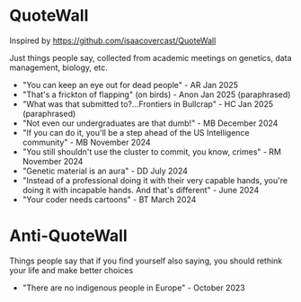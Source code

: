# QuoteWall
Inspired by https://github.com/isaacovercast/QuoteWall

Just things people say, collected from academic meetings on genetics, data management, biology, etc.

* "You can keep an eye out for dead people" - AR Jan 2025
* "That's a frickton of flapping" (on birds) - Anon Jan 2025 (paraphrased)
* "What was that submitted to?...Frontiers in Bullcrap" - HC Jan 2025 (paraphrased)
* "Not even our undergraduates are that dumb!" - MB December 2024
* "If you can do it, you'll be a step ahead of the US Intelligence community" - MB November 2024
* "You still shouldn't use the cluster to commit, you know, crimes" - RM November 2024
* "Genetic material is an aura" - DD July 2024
* "Instead of a professional doing it with their very capable hands, you're doing it with incapable hands. And that's different" - June 2024
* "Your coder needs cartoons" - BT March 2024

# Anti-QuoteWall
Things people say that if you find yourself also saying, you should rethink your life and make better choices

* "There are no indigenous people in Europe" - October 2023
